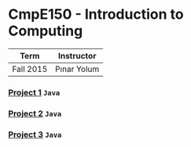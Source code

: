 
# CmpE150 - Introduction to Computing
| Term | Instructor |
| --- | --- |
| Fall 2015  | Pınar Yolum  |

### [Project 1](/cmpe150/project1) `Java`
### [Project 2](/cmpe150/project2) `Java`
### [Project 3](/cmpe150/project3) `Java`

